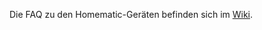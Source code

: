 Die FAQ zu den Homematic-Geräten befinden sich im [Wiki](https://github.com/Yaoric/FAQ-Homematic/wiki).
